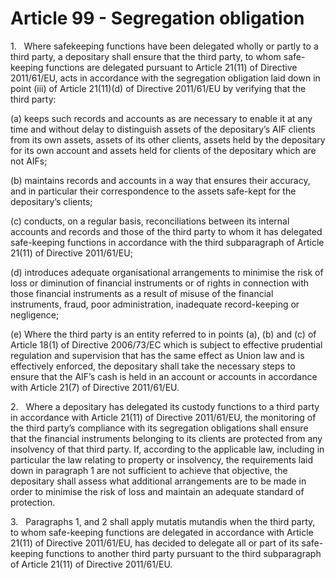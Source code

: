 # Article 99 - Segregation obligation


1.   Where safekeeping functions have been delegated wholly or partly to a third party, a depositary shall ensure that the third party, to whom safe-keeping functions are delegated pursuant to Article 21(11) of Directive 2011/61/EU, acts in accordance with the segregation obligation laid down in point (iii) of Article 21(11)(d) of Directive 2011/61/EU by verifying that the third party:

(a) keeps such records and accounts as are necessary to enable it at any time and without delay to distinguish assets of the depositary’s AIF clients from its own assets, assets of its other clients, assets held by the depositary for its own account and assets held for clients of the depositary which are not AIFs;

(b) maintains records and accounts in a way that ensures their accuracy, and in particular their correspondence to the assets safe-kept for the depositary’s clients;

(c) conducts, on a regular basis, reconciliations between its internal accounts and records and those of the third party to whom it has delegated safe-keeping functions in accordance with the third subparagraph of Article 21(11) of Directive 2011/61/EU;

(d) introduces adequate organisational arrangements to minimise the risk of loss or diminution of financial instruments or of rights in connection with those financial instruments as a result of misuse of the financial instruments, fraud, poor administration, inadequate record-keeping or negligence;

(e) Where the third party is an entity referred to in points (a), (b) and (c) of Article 18(1) of Directive 2006/73/EC which is subject to effective prudential regulation and supervision that has the same effect as Union law and is effectively enforced, the depositary shall take the necessary steps to ensure that the AIF’s cash is held in an account or accounts in accordance with Article 21(7) of Directive 2011/61/EU.

2.   Where a depositary has delegated its custody functions to a third party in accordance with Article 21(11) of Directive 2011/61/EU, the monitoring of the third party’s compliance with its segregation obligations shall ensure that the financial instruments belonging to its clients are protected from any insolvency of that third party. If, according to the applicable law, including in particular the law relating to property or insolvency, the requirements laid down in paragraph 1 are not sufficient to achieve that objective, the depositary shall assess what additional arrangements are to be made in order to minimise the risk of loss and maintain an adequate standard of protection.

3.   Paragraphs 1, and 2 shall apply mutatis mutandis when the third party, to whom safe-keeping functions are delegated in accordance with Article 21(11) of Directive 2011/61/EU, has decided to delegate all or part of its safe-keeping functions to another third party pursuant to the third subparagraph of Article 21(11) of Directive 2011/61/EU.
